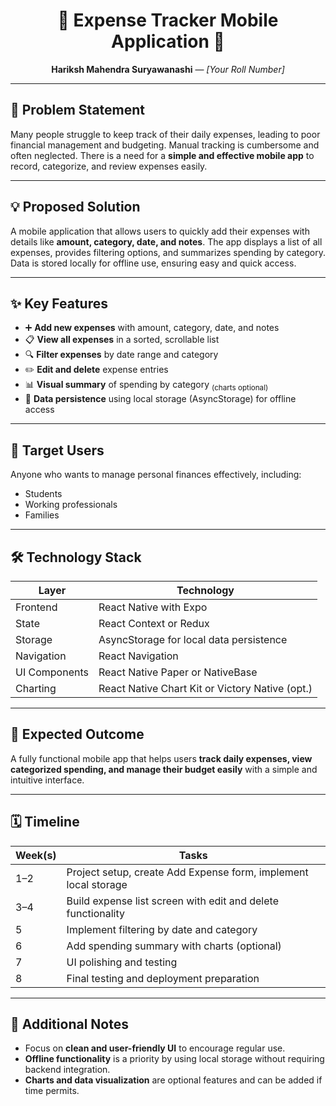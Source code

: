 <h1 align="center">💸 Expense Tracker Mobile Application 💸</h1>

<p align="center">
  <b>Hariksh Mahendra Suryawanashi</b> &mdash; <i>[Your Roll Number]</i>
</p>

---

## 📝 Problem Statement

Many people struggle to keep track of their daily expenses, leading to poor financial management and budgeting. Manual tracking is cumbersome and often neglected. There is a need for a **simple and effective mobile app** to record, categorize, and review expenses easily.

---

## 💡 Proposed Solution

A mobile application that allows users to quickly add their expenses with details like **amount, category, date, and notes**. The app displays a list of all expenses, provides filtering options, and summarizes spending by category. Data is stored locally for offline use, ensuring easy and quick access.

---

## ✨ Key Features

- ➕ **Add new expenses** with amount, category, date, and notes
- 📋 **View all expenses** in a sorted, scrollable list
- 🔍 **Filter expenses** by date range and category
- ✏️ **Edit and delete** expense entries
- 📊 **Visual summary** of spending by category <sub>(charts optional)</sub>
- 💾 **Data persistence** using local storage (AsyncStorage) for offline access

---

## 🎯 Target Users

Anyone who wants to manage personal finances effectively, including:

- Students
- Working professionals
- Families

---

## 🛠️ Technology Stack

| Layer         | Technology                                      |
| ------------- | ----------------------------------------------- |
| Frontend      | React Native with Expo                          |
| State         | React Context or Redux                          |
| Storage       | AsyncStorage for local data persistence         |
| Navigation    | React Navigation                                |
| UI Components | React Native Paper or NativeBase                |
| Charting      | React Native Chart Kit or Victory Native (opt.) |

---

## 🚀 Expected Outcome

A fully functional mobile app that helps users **track daily expenses, view categorized spending, and manage their budget easily** with a simple and intuitive interface.

---

## 🗓️ Timeline

| Week(s) | Tasks                                                           |
| ------- | --------------------------------------------------------------- |
| 1–2     | Project setup, create Add Expense form, implement local storage |
| 3–4     | Build expense list screen with edit and delete functionality    |
| 5       | Implement filtering by date and category                        |
| 6       | Add spending summary with charts (optional)                     |
| 7       | UI polishing and testing                                        |
| 8       | Final testing and deployment preparation                        |

---

## 📝 Additional Notes

- Focus on **clean and user-friendly UI** to encourage regular use.
- **Offline functionality** is a priority by using local storage without requiring backend integration.
- **Charts and data visualization** are optional features and can be added if time permits.
